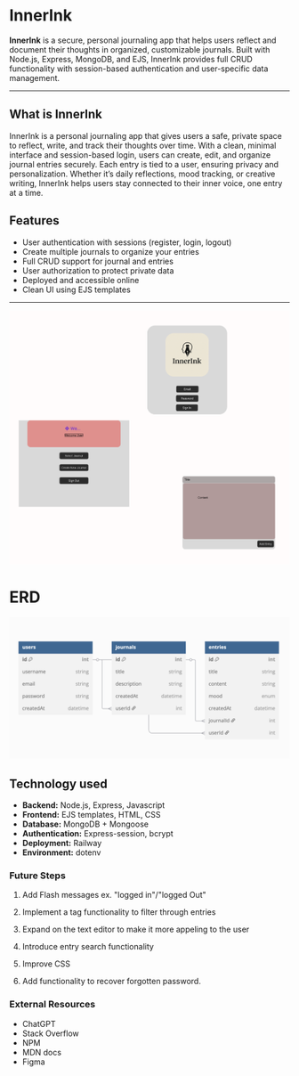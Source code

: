 # InnerInk

**InnerInk** is a secure, personal journaling app that helps users reflect and document their thoughts in organized, customizable journals. Built with Node.js, Express, MongoDB, and EJS, InnerInk provides full CRUD functionality with session-based authentication and user-specific data management.

---

## What is InnerInk

InnerInk is a personal journaling app that gives users a safe, private space to reflect, write, and track their thoughts over time. With a clean, minimal interface and session-based login, users can create, edit, and organize journal entries securely. Each entry is tied to a user, ensuring privacy and personalization. Whether it’s daily reflections, mood tracking, or creative writing, InnerInk helps users stay connected to their inner voice, one entry at a time.

## Features

- User authentication with sessions (register, login, logout)
- Create multiple journals to organize your entries
- Full CRUD support for journal and entries
- User authorization to protect private data
- Deployed and accessible online
- Clean UI using EJS templates

---

![image](/assets/Wireframe.png)

# ERD

![image](/assets/ERD.png)

## Technology used

- **Backend:** Node.js, Express, Javascript
- **Frontend:** EJS templates, HTML, CSS
- **Database:** MongoDB + Mongoose
- **Authentication:** Express-session, bcrypt
- **Deployment:** Railway
- **Environment:** dotenv

### Future Steps

1. Add Flash messages ex. "logged in"/"logged Out"

2. Implement a tag functionality to filter through entries

3. Expand on the text editor to make it more appeling to the user

4. Introduce entry search functionality

5. Improve CSS

6. Add functionality to recover forgotten password.

### External Resources

- ChatGPT
- Stack Overflow
- NPM
- MDN docs
- Figma
